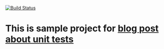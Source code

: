 [![Build Status](https://travis-ci.org/DroidsOnRoids/modeltesting.svg?branch=master)](https://travis-ci.org/DroidsOnRoids/modeltesting)

# This is sample project for [blog post about unit tests]( http://www.thedroidsonroids.com/blog/unit-tests-rules-annotations-resources/)
